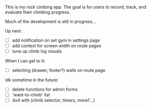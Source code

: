 This is my rock cimbing app.
The goal is for users to record, track, and evaluate their climbing progress.

Much of the development is still in progress...

Up next:

- [ ] add notification on set gym in settings page
- [ ] add context for screen width on route pages
- [ ] tune up climb log visuals

When I can get to it:

- [ ] selecting (drawer, footer?) walls on route page

idk sometime in the future:

- [ ] delete functions for admin forms
- [ ] 'want-to-climb' list
- [ ] 4x4 with (climb selector, timers, more?...)
